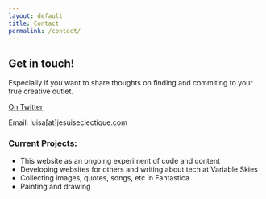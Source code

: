 ```yaml
---
layout: default
title: Contact
permalink: /contact/
---
```


## Get in touch!

<p>Especially if you want to share thoughts on finding and commiting to your true creative outlet.</p>

<p><a href="https://twitter.com/intent/tweet?screen_name=suis_eclectique">On Twitter</a></p>
<p>Email: luisa[at]jesuiseclectique.com</p>

### Current Projects:

<ul>
	<li>This website as an ongoing experiment of code and content</li>
	<li>Developing websites for others and writing about tech at Variable Skies</li>
	<li>Collecting images, quotes, songs, etc in Fantastica</li>
	<li>Painting and drawing</li>
</ul>